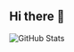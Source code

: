 ## Hi there 👋
![GitHub Stats](https://github-readme-stats.vercel.app/api?username=SENAJavierZamora&show_icons=true&theme=radical)


<!--
**SENAJavierZamora/SENAJavierZamora** is a ✨ _special_ ✨ repository because its `README.md` (this file) appears on your GitHub profile.

Here are some ideas to get you started:

- 🔭 I’m currently working on ...
- 🌱 I’m currently learning ...
- 👯 I’m looking to collaborate on ...
- 🤔 I’m looking for help with ...
- 💬 Ask me about ...
- 📫 How to reach me: ...
- 😄 Pronouns: ...
- ⚡ Fun fact: ...
-->
